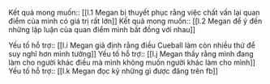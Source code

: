 Kết quả mong muốn:: [[l.1 Megan bị thuyết phục rằng việc chất vấn lại quan điểm của mình có giá trị rất lớn]]
Kết quả mong muốn:: [[l.2 Megan để ý đến những lập luận của quan điểm mình bất đồng với nhau]]

Yếu tố hỗ trợ:: [[l.i Megan giả định rằng điều Cueball làm còn nhiều thứ để suy nghĩ hơn mình tưởng]]
Yếu tố hỗ trợ:: [[l.j Megan thấy rằng mình đang làm cho người khác điều mà mình không muốn người khác làm cho mình]]
Yếu tố hỗ trợ:: [[l.k Megan đọc kỹ những gì được đăng trên fb]]
